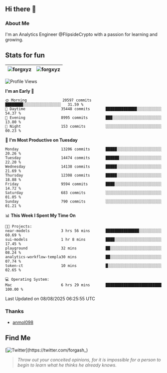 ## Hi there 👋

### About Me

I'm an Analytics Engineer @FlipsideCrypto with a passion for learning and growing.
  
## Stats for fun

| <img align="center" src="https://github-readme-streak-stats.herokuapp.com/?user=forgxyz&theme=tokyonight" alt="forgxyz" /> | <img align="center" src="https://github-readme-stats.vercel.app/api?username=forgxyz&theme=tokyonight&show_icons=true" alt="forgxyz" /> |
| ------------- |------------- |


<!--START_SECTION:waka-->
![Profile Views](http://img.shields.io/badge/Profile%20Views-0-blue)

**I'm an Early 🐤** 

```text
🌞 Morning                20597 commits       ████████░░░░░░░░░░░░░░░░░   31.59 % 
🌆 Daytime                35448 commits       ██████████████░░░░░░░░░░░   54.37 % 
🌃 Evening                8995 commits        ███░░░░░░░░░░░░░░░░░░░░░░   13.80 % 
🌙 Night                  153 commits         ░░░░░░░░░░░░░░░░░░░░░░░░░   00.23 % 
```
📅 **I'm Most Productive on Tuesday** 

```text
Monday                   13206 commits       █████░░░░░░░░░░░░░░░░░░░░   20.26 % 
Tuesday                  14474 commits       ██████░░░░░░░░░░░░░░░░░░░   22.20 % 
Wednesday                14138 commits       █████░░░░░░░░░░░░░░░░░░░░   21.69 % 
Thursday                 12308 commits       █████░░░░░░░░░░░░░░░░░░░░   18.88 % 
Friday                   9594 commits        ████░░░░░░░░░░░░░░░░░░░░░   14.72 % 
Saturday                 683 commits         ░░░░░░░░░░░░░░░░░░░░░░░░░   01.05 % 
Sunday                   790 commits         ░░░░░░░░░░░░░░░░░░░░░░░░░   01.21 % 
```


📊 **This Week I Spent My Time On** 

```text
🐱‍💻 Projects: 
near-models              3 hrs 56 mins       ███████████████░░░░░░░░░░   60.69 % 
sui-models               1 hr 8 mins         ████░░░░░░░░░░░░░░░░░░░░░   17.45 % 
playground               32 mins             ██░░░░░░░░░░░░░░░░░░░░░░░   08.24 % 
analytics-workflow-templa30 mins             ██░░░░░░░░░░░░░░░░░░░░░░░   07.74 % 
token-ct                 10 mins             █░░░░░░░░░░░░░░░░░░░░░░░░   02.65 % 

💻 Operating System: 
Mac                      6 hrs 29 mins       █████████████████████████   100.00 % 
```


 Last Updated on 08/08/2025 06:25:55 UTC
<!--END_SECTION:waka-->

### Thanks
 - [anmol098](https://github.com/anmol098/waka-readme-stats/)
  
## Find Me
[![Twitter](https://img.shields.io/twitter/url/https/twitter.com/forgash_.svg?style=social&label=Follow%20%40forgash_)](https://twitter.com/forgash_)


> *Throw out your conceited opinions, for it is impossible for a person to begin to learn what he thinks he already knows.* 
